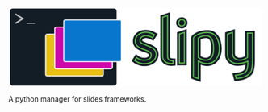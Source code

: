 <p align="center">
  <img src="docs/source/_static/logo_writing.png" alt="logo" width="500px">
</p>

A python manager for slides frameworks.
